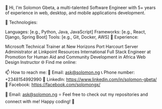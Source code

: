 👋 Hi, I'm Solomon Gbeta, a multi-talented Software Engineer with 5+ years of experience in web, desktop, and mobile applications development.

🔧 Technologies:

Languages: [e.g., Python, Java, JavaScript]
Frameworks: [e.g., React, Django, Spring Boot]
Tools: [e.g., Git, Docker, AWS]
💼 Experience:

Microsoft Technical Trainer at New Horizons Port Harcourt
Server Administrator at Linkpoint Resources International
Full Stack Engineer at Promotion for Human Aid and Community Development in Africa
Web Design Instructor
🌐 Find me online:

📫 How to reach me:
📧 Email: ask@solomon.ng
📞 Phone number: +2348154992990
💼 LinkedIn: https://www.linkedin.com/in/solomon-gbeta/
📘 Facebook: https://facebook.com/solomongx/

📧 Email: ask@solomon.ng
⭐️ Feel free to check out my repositories and connect with me! Happy coding! 🚀
